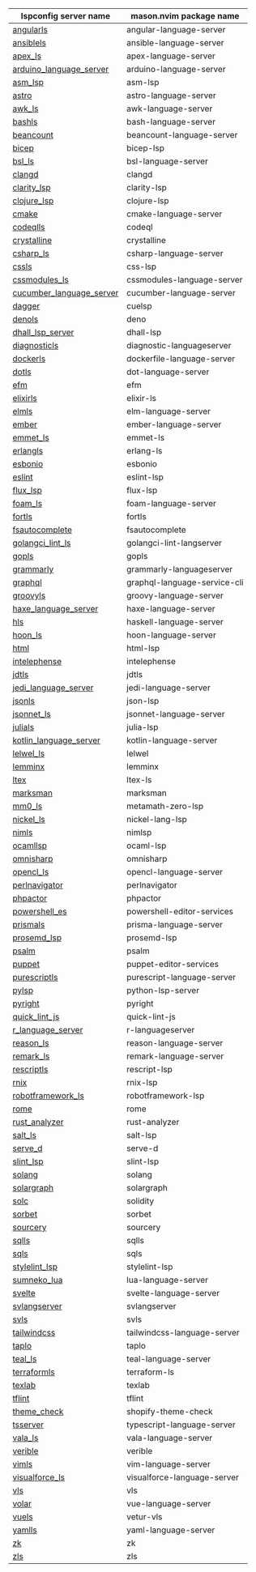 <!--- THIS FILE IS GENERATED. DO NOT EDIT MANUALLY. -->
| lspconfig server name | mason.nvim package name |
| --------------------- | ----------------------- |
| [angularls](https://github.com/neovim/nvim-lspconfig/blob/master/doc/server_configurations.md#angularls) | angular-language-server |
| [ansiblels](https://github.com/neovim/nvim-lspconfig/blob/master/doc/server_configurations.md#ansiblels) | ansible-language-server |
| [apex_ls](https://github.com/neovim/nvim-lspconfig/blob/master/doc/server_configurations.md#apex_ls) | apex-language-server |
| [arduino_language_server](https://github.com/neovim/nvim-lspconfig/blob/master/doc/server_configurations.md#arduino_language_server) | arduino-language-server |
| [asm_lsp](https://github.com/neovim/nvim-lspconfig/blob/master/doc/server_configurations.md#asm_lsp) | asm-lsp |
| [astro](https://github.com/neovim/nvim-lspconfig/blob/master/doc/server_configurations.md#astro) | astro-language-server |
| [awk_ls](https://github.com/neovim/nvim-lspconfig/blob/master/doc/server_configurations.md#awk_ls) | awk-language-server |
| [bashls](https://github.com/neovim/nvim-lspconfig/blob/master/doc/server_configurations.md#bashls) | bash-language-server |
| [beancount](https://github.com/neovim/nvim-lspconfig/blob/master/doc/server_configurations.md#beancount) | beancount-language-server |
| [bicep](https://github.com/neovim/nvim-lspconfig/blob/master/doc/server_configurations.md#bicep) | bicep-lsp |
| [bsl_ls](https://github.com/neovim/nvim-lspconfig/blob/master/doc/server_configurations.md#bsl_ls) | bsl-language-server |
| [clangd](https://github.com/neovim/nvim-lspconfig/blob/master/doc/server_configurations.md#clangd) | clangd |
| [clarity_lsp](https://github.com/neovim/nvim-lspconfig/blob/master/doc/server_configurations.md#clarity_lsp) | clarity-lsp |
| [clojure_lsp](https://github.com/neovim/nvim-lspconfig/blob/master/doc/server_configurations.md#clojure_lsp) | clojure-lsp |
| [cmake](https://github.com/neovim/nvim-lspconfig/blob/master/doc/server_configurations.md#cmake) | cmake-language-server |
| [codeqlls](https://github.com/neovim/nvim-lspconfig/blob/master/doc/server_configurations.md#codeqlls) | codeql |
| [crystalline](https://github.com/neovim/nvim-lspconfig/blob/master/doc/server_configurations.md#crystalline) | crystalline |
| [csharp_ls](https://github.com/neovim/nvim-lspconfig/blob/master/doc/server_configurations.md#csharp_ls) | csharp-language-server |
| [cssls](https://github.com/neovim/nvim-lspconfig/blob/master/doc/server_configurations.md#cssls) | css-lsp |
| [cssmodules_ls](https://github.com/neovim/nvim-lspconfig/blob/master/doc/server_configurations.md#cssmodules_ls) | cssmodules-language-server |
| [cucumber_language_server](https://github.com/neovim/nvim-lspconfig/blob/master/doc/server_configurations.md#cucumber_language_server) | cucumber-language-server |
| [dagger](https://github.com/neovim/nvim-lspconfig/blob/master/doc/server_configurations.md#dagger) | cuelsp |
| [denols](https://github.com/neovim/nvim-lspconfig/blob/master/doc/server_configurations.md#denols) | deno |
| [dhall_lsp_server](https://github.com/neovim/nvim-lspconfig/blob/master/doc/server_configurations.md#dhall_lsp_server) | dhall-lsp |
| [diagnosticls](https://github.com/neovim/nvim-lspconfig/blob/master/doc/server_configurations.md#diagnosticls) | diagnostic-languageserver |
| [dockerls](https://github.com/neovim/nvim-lspconfig/blob/master/doc/server_configurations.md#dockerls) | dockerfile-language-server |
| [dotls](https://github.com/neovim/nvim-lspconfig/blob/master/doc/server_configurations.md#dotls) | dot-language-server |
| [efm](https://github.com/neovim/nvim-lspconfig/blob/master/doc/server_configurations.md#efm) | efm |
| [elixirls](https://github.com/neovim/nvim-lspconfig/blob/master/doc/server_configurations.md#elixirls) | elixir-ls |
| [elmls](https://github.com/neovim/nvim-lspconfig/blob/master/doc/server_configurations.md#elmls) | elm-language-server |
| [ember](https://github.com/neovim/nvim-lspconfig/blob/master/doc/server_configurations.md#ember) | ember-language-server |
| [emmet_ls](https://github.com/neovim/nvim-lspconfig/blob/master/doc/server_configurations.md#emmet_ls) | emmet-ls |
| [erlangls](https://github.com/neovim/nvim-lspconfig/blob/master/doc/server_configurations.md#erlangls) | erlang-ls |
| [esbonio](https://github.com/neovim/nvim-lspconfig/blob/master/doc/server_configurations.md#esbonio) | esbonio |
| [eslint](https://github.com/neovim/nvim-lspconfig/blob/master/doc/server_configurations.md#eslint) | eslint-lsp |
| [flux_lsp](https://github.com/neovim/nvim-lspconfig/blob/master/doc/server_configurations.md#flux_lsp) | flux-lsp |
| [foam_ls](https://github.com/neovim/nvim-lspconfig/blob/master/doc/server_configurations.md#foam_ls) | foam-language-server |
| [fortls](https://github.com/neovim/nvim-lspconfig/blob/master/doc/server_configurations.md#fortls) | fortls |
| [fsautocomplete](https://github.com/neovim/nvim-lspconfig/blob/master/doc/server_configurations.md#fsautocomplete) | fsautocomplete |
| [golangci_lint_ls](https://github.com/neovim/nvim-lspconfig/blob/master/doc/server_configurations.md#golangci_lint_ls) | golangci-lint-langserver |
| [gopls](https://github.com/neovim/nvim-lspconfig/blob/master/doc/server_configurations.md#gopls) | gopls |
| [grammarly](https://github.com/neovim/nvim-lspconfig/blob/master/doc/server_configurations.md#grammarly) | grammarly-languageserver |
| [graphql](https://github.com/neovim/nvim-lspconfig/blob/master/doc/server_configurations.md#graphql) | graphql-language-service-cli |
| [groovyls](https://github.com/neovim/nvim-lspconfig/blob/master/doc/server_configurations.md#groovyls) | groovy-language-server |
| [haxe_language_server](https://github.com/neovim/nvim-lspconfig/blob/master/doc/server_configurations.md#haxe_language_server) | haxe-language-server |
| [hls](https://github.com/neovim/nvim-lspconfig/blob/master/doc/server_configurations.md#hls) | haskell-language-server |
| [hoon_ls](https://github.com/neovim/nvim-lspconfig/blob/master/doc/server_configurations.md#hoon_ls) | hoon-language-server |
| [html](https://github.com/neovim/nvim-lspconfig/blob/master/doc/server_configurations.md#html) | html-lsp |
| [intelephense](https://github.com/neovim/nvim-lspconfig/blob/master/doc/server_configurations.md#intelephense) | intelephense |
| [jdtls](https://github.com/neovim/nvim-lspconfig/blob/master/doc/server_configurations.md#jdtls) | jdtls |
| [jedi_language_server](https://github.com/neovim/nvim-lspconfig/blob/master/doc/server_configurations.md#jedi_language_server) | jedi-language-server |
| [jsonls](https://github.com/neovim/nvim-lspconfig/blob/master/doc/server_configurations.md#jsonls) | json-lsp |
| [jsonnet_ls](https://github.com/neovim/nvim-lspconfig/blob/master/doc/server_configurations.md#jsonnet_ls) | jsonnet-language-server |
| [julials](https://github.com/neovim/nvim-lspconfig/blob/master/doc/server_configurations.md#julials) | julia-lsp |
| [kotlin_language_server](https://github.com/neovim/nvim-lspconfig/blob/master/doc/server_configurations.md#kotlin_language_server) | kotlin-language-server |
| [lelwel_ls](https://github.com/neovim/nvim-lspconfig/blob/master/doc/server_configurations.md#lelwel_ls) | lelwel |
| [lemminx](https://github.com/neovim/nvim-lspconfig/blob/master/doc/server_configurations.md#lemminx) | lemminx |
| [ltex](https://github.com/neovim/nvim-lspconfig/blob/master/doc/server_configurations.md#ltex) | ltex-ls |
| [marksman](https://github.com/neovim/nvim-lspconfig/blob/master/doc/server_configurations.md#marksman) | marksman |
| [mm0_ls](https://github.com/neovim/nvim-lspconfig/blob/master/doc/server_configurations.md#mm0_ls) | metamath-zero-lsp |
| [nickel_ls](https://github.com/neovim/nvim-lspconfig/blob/master/doc/server_configurations.md#nickel_ls) | nickel-lang-lsp |
| [nimls](https://github.com/neovim/nvim-lspconfig/blob/master/doc/server_configurations.md#nimls) | nimlsp |
| [ocamllsp](https://github.com/neovim/nvim-lspconfig/blob/master/doc/server_configurations.md#ocamllsp) | ocaml-lsp |
| [omnisharp](https://github.com/neovim/nvim-lspconfig/blob/master/doc/server_configurations.md#omnisharp) | omnisharp |
| [opencl_ls](https://github.com/neovim/nvim-lspconfig/blob/master/doc/server_configurations.md#opencl_ls) | opencl-language-server |
| [perlnavigator](https://github.com/neovim/nvim-lspconfig/blob/master/doc/server_configurations.md#perlnavigator) | perlnavigator |
| [phpactor](https://github.com/neovim/nvim-lspconfig/blob/master/doc/server_configurations.md#phpactor) | phpactor |
| [powershell_es](https://github.com/neovim/nvim-lspconfig/blob/master/doc/server_configurations.md#powershell_es) | powershell-editor-services |
| [prismals](https://github.com/neovim/nvim-lspconfig/blob/master/doc/server_configurations.md#prismals) | prisma-language-server |
| [prosemd_lsp](https://github.com/neovim/nvim-lspconfig/blob/master/doc/server_configurations.md#prosemd_lsp) | prosemd-lsp |
| [psalm](https://github.com/neovim/nvim-lspconfig/blob/master/doc/server_configurations.md#psalm) | psalm |
| [puppet](https://github.com/neovim/nvim-lspconfig/blob/master/doc/server_configurations.md#puppet) | puppet-editor-services |
| [purescriptls](https://github.com/neovim/nvim-lspconfig/blob/master/doc/server_configurations.md#purescriptls) | purescript-language-server |
| [pylsp](https://github.com/neovim/nvim-lspconfig/blob/master/doc/server_configurations.md#pylsp) | python-lsp-server |
| [pyright](https://github.com/neovim/nvim-lspconfig/blob/master/doc/server_configurations.md#pyright) | pyright |
| [quick_lint_js](https://github.com/neovim/nvim-lspconfig/blob/master/doc/server_configurations.md#quick_lint_js) | quick-lint-js |
| [r_language_server](https://github.com/neovim/nvim-lspconfig/blob/master/doc/server_configurations.md#r_language_server) | r-languageserver |
| [reason_ls](https://github.com/neovim/nvim-lspconfig/blob/master/doc/server_configurations.md#reason_ls) | reason-language-server |
| [remark_ls](https://github.com/neovim/nvim-lspconfig/blob/master/doc/server_configurations.md#remark_ls) | remark-language-server |
| [rescriptls](https://github.com/neovim/nvim-lspconfig/blob/master/doc/server_configurations.md#rescriptls) | rescript-lsp |
| [rnix](https://github.com/neovim/nvim-lspconfig/blob/master/doc/server_configurations.md#rnix) | rnix-lsp |
| [robotframework_ls](https://github.com/neovim/nvim-lspconfig/blob/master/doc/server_configurations.md#robotframework_ls) | robotframework-lsp |
| [rome](https://github.com/neovim/nvim-lspconfig/blob/master/doc/server_configurations.md#rome) | rome |
| [rust_analyzer](https://github.com/neovim/nvim-lspconfig/blob/master/doc/server_configurations.md#rust_analyzer) | rust-analyzer |
| [salt_ls](https://github.com/neovim/nvim-lspconfig/blob/master/doc/server_configurations.md#salt_ls) | salt-lsp |
| [serve_d](https://github.com/neovim/nvim-lspconfig/blob/master/doc/server_configurations.md#serve_d) | serve-d |
| [slint_lsp](https://github.com/neovim/nvim-lspconfig/blob/master/doc/server_configurations.md#slint_lsp) | slint-lsp |
| [solang](https://github.com/neovim/nvim-lspconfig/blob/master/doc/server_configurations.md#solang) | solang |
| [solargraph](https://github.com/neovim/nvim-lspconfig/blob/master/doc/server_configurations.md#solargraph) | solargraph |
| [solc](https://github.com/neovim/nvim-lspconfig/blob/master/doc/server_configurations.md#solc) | solidity |
| [sorbet](https://github.com/neovim/nvim-lspconfig/blob/master/doc/server_configurations.md#sorbet) | sorbet |
| [sourcery](https://github.com/neovim/nvim-lspconfig/blob/master/doc/server_configurations.md#sourcery) | sourcery |
| [sqlls](https://github.com/neovim/nvim-lspconfig/blob/master/doc/server_configurations.md#sqlls) | sqlls |
| [sqls](https://github.com/neovim/nvim-lspconfig/blob/master/doc/server_configurations.md#sqls) | sqls |
| [stylelint_lsp](https://github.com/neovim/nvim-lspconfig/blob/master/doc/server_configurations.md#stylelint_lsp) | stylelint-lsp |
| [sumneko_lua](https://github.com/neovim/nvim-lspconfig/blob/master/doc/server_configurations.md#sumneko_lua) | lua-language-server |
| [svelte](https://github.com/neovim/nvim-lspconfig/blob/master/doc/server_configurations.md#svelte) | svelte-language-server |
| [svlangserver](https://github.com/neovim/nvim-lspconfig/blob/master/doc/server_configurations.md#svlangserver) | svlangserver |
| [svls](https://github.com/neovim/nvim-lspconfig/blob/master/doc/server_configurations.md#svls) | svls |
| [tailwindcss](https://github.com/neovim/nvim-lspconfig/blob/master/doc/server_configurations.md#tailwindcss) | tailwindcss-language-server |
| [taplo](https://github.com/neovim/nvim-lspconfig/blob/master/doc/server_configurations.md#taplo) | taplo |
| [teal_ls](https://github.com/neovim/nvim-lspconfig/blob/master/doc/server_configurations.md#teal_ls) | teal-language-server |
| [terraformls](https://github.com/neovim/nvim-lspconfig/blob/master/doc/server_configurations.md#terraformls) | terraform-ls |
| [texlab](https://github.com/neovim/nvim-lspconfig/blob/master/doc/server_configurations.md#texlab) | texlab |
| [tflint](https://github.com/neovim/nvim-lspconfig/blob/master/doc/server_configurations.md#tflint) | tflint |
| [theme_check](https://github.com/neovim/nvim-lspconfig/blob/master/doc/server_configurations.md#theme_check) | shopify-theme-check |
| [tsserver](https://github.com/neovim/nvim-lspconfig/blob/master/doc/server_configurations.md#tsserver) | typescript-language-server |
| [vala_ls](https://github.com/neovim/nvim-lspconfig/blob/master/doc/server_configurations.md#vala_ls) | vala-language-server |
| [verible](https://github.com/neovim/nvim-lspconfig/blob/master/doc/server_configurations.md#verible) | verible |
| [vimls](https://github.com/neovim/nvim-lspconfig/blob/master/doc/server_configurations.md#vimls) | vim-language-server |
| [visualforce_ls](https://github.com/neovim/nvim-lspconfig/blob/master/doc/server_configurations.md#visualforce_ls) | visualforce-language-server |
| [vls](https://github.com/neovim/nvim-lspconfig/blob/master/doc/server_configurations.md#vls) | vls |
| [volar](https://github.com/neovim/nvim-lspconfig/blob/master/doc/server_configurations.md#volar) | vue-language-server |
| [vuels](https://github.com/neovim/nvim-lspconfig/blob/master/doc/server_configurations.md#vuels) | vetur-vls |
| [yamlls](https://github.com/neovim/nvim-lspconfig/blob/master/doc/server_configurations.md#yamlls) | yaml-language-server |
| [zk](https://github.com/neovim/nvim-lspconfig/blob/master/doc/server_configurations.md#zk) | zk |
| [zls](https://github.com/neovim/nvim-lspconfig/blob/master/doc/server_configurations.md#zls) | zls |